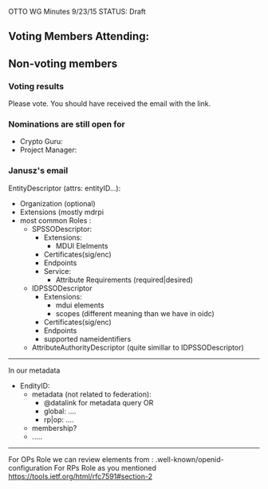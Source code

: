 OTTO WG Minutes 9/23/15
STATUS: Draft

## Voting Members Attending:
 
## Non-voting members

### Voting results

Please vote. You should have received the email with the link.

### Nominations are still open for
 - Crypto Guru:
 - Project Manager:

### Janusz's email

EntityDescriptor (attrs: entityID...):
 - Organization (optional)
 - Extensions (mostly mdrpi
 - most common Roles :
   - SPSSODescriptor:
      - Extensions:
        - MDUI Elelments
      - Certificates(sig/enc)
      - Endpoints
      - Service:
        - Attribute Requirements (required|desired)
   - IDPSSODescriptor
      - Extensions:
        - mdui elements
        - scopes (different meaning than we have in oidc)
      - Certificates(sig/enc)
      - Endpoints
      - supported nameidentifiers
   - AttributeAuthorityDescriptor
      (quite simillar to IDPSSODescriptor)

-----------------------------------------------

In our metadata

  - EndityID:
     - metadata (not related to federation):
       - @datalink for metadata query
       OR
       - global:
           ....
       - rp|op:
           ....
     - membership?
     - .....
--------------------------

For OPs Role we can review elements from : .well-known/openid-configuration
For RPs Role as you mentioned https://tools.ietf.org/html/rfc7591#section-2
